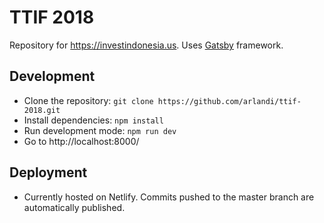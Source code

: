 # TTIF 2018
Repository for https://investindonesia.us. Uses [Gatsby](https://www.gatsbyjs.org/) framework.

## Development
 - Clone the repository: `git clone https://github.com/arlandi/ttif-2018.git`
 - Install dependencies: `npm install`
 - Run development mode: `npm run dev`
 - Go to http://localhost:8000/

## Deployment
 - Currently hosted on Netlify. Commits pushed to the master branch are automatically published.
